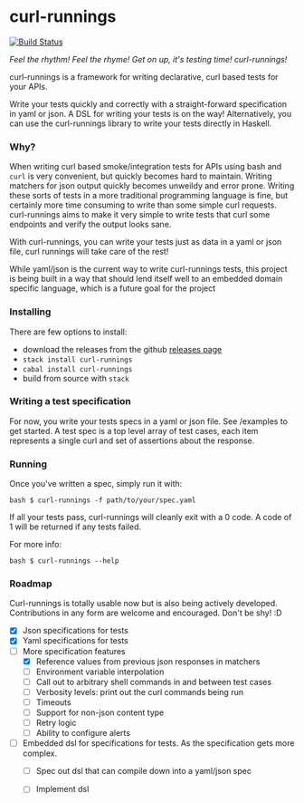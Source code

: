 # curl-runnings

[![Build Status](https://travis-ci.org/aviaviavi/curl-runnings.svg?branch=master)](https://travis-ci.org/aviaviavi/curl-runnings)

_Feel the rhythm! Feel the rhyme! Get on up, it's testing time! curl-runnings!_

curl-runnings is a framework for writing declarative, curl based tests for your APIs. 

Write your tests quickly and correctly with a straight-forward specification in
yaml or json. A DSL for writing your tests is on the way! Alternatively, you can
use the curl-runnings library to write your tests directly in Haskell.

### Why?

When writing curl based smoke/integration tests for APIs using bash and `curl`
is very convenient, but quickly becomes hard to maintain. Writing matchers for
json output quickly becomes unweildy and error prone. Writing these sorts of
tests in a more traditional programming language is fine, but certainly more
time consuming to write than some simple curl requests. curl-runnings aims to
make it very simple to write tests that curl some endpoints and verify the
output looks sane.

With curl-runnings, you can write your tests just as data in a yaml or json file,
curl runnings will take care of the rest!

While yaml/json is the current way to write curl-runnings tests, this project is
being built in a way that should lend itself well to an embedded domain specific
language, which is a future goal for the project

### Installing

There are few options to install:

- download the releases from the
  github [releases page](https://github.com/aviaviavi/curl-runnings/releases)
- `stack install curl-runnings`
- `cabal install curl-runnings`
- build from source with `stack`

### Writing a test specification

For now, you write your tests specs in a yaml or json file. See /examples to get
started. A test spec is a top level array of test cases, each item represents a
single curl and set of assertions about the response.

### Running

Once you've written a spec, simply run it with:

```bash $ curl-runnings -f path/to/your/spec.yaml ```

If all your tests pass, curl-runnings will cleanly exit with a 0 code. A code of
1 will be returned if any tests failed.

For more info:

```bash $ curl-runnings --help ```

### Roadmap

Curl-runnings is totally usable now but is also being actively developed.
Contributions in any form are welcome and encouraged. Don't be shy! :D

- [x] Json specifications for tests
- [x] Yaml specifications for tests
- [ ] More specification features
  - [x] Reference values from previous json responses in matchers
  - [ ] Environment variable interpolation
  - [ ] Call out to arbitrary shell commands in and between test cases
  - [ ] Verbosity levels: print out the curl commands being run
  - [ ] Timeouts
  - [ ] Support for non-json content type
  - [ ] Retry logic
  - [ ] Ability to configure alerts
- [ ] Embedded dsl for specifications for tests. As the specification gets more complex.
  - [ ] Spec out dsl that can compile down into a yaml/json spec
  - [ ] Implement dsl
  

